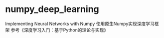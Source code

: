 # numpy_deep_learning
Implementing Neural Networks with Numpy
使用原生Numpy实现深度学习框架
参考《深度学习入门：基于Python的理论与实现》
